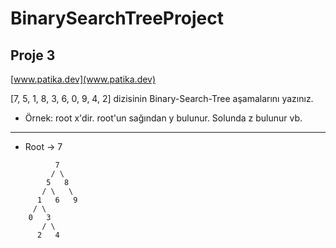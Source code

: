 # BinarySearchTreeProject
## Proje 3
[www.patika.dev](www.patika.dev)

[7, 5, 1, 8, 3, 6, 0, 9, 4, 2] dizisinin Binary-Search-Tree aşamalarını yazınız.
* Örnek: root x'dir. root'un sağından y bulunur. Solunda z bulunur vb.
---

* Root -> 7

```
          7
         / \
        5   8
       / \   \
      1   6   9
     / \
    0   3
       / \
      2   4
```

